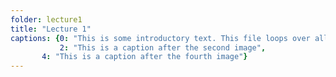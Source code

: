 ```yaml
---
folder: lecture1
title: "Lecture 1"
captions: {0: "This is some introductory text. This file loops over all of the images in the specified folder and displays them. You can also specify captions to go under the images.",
           2: "This is a caption after the second image",
	   4: "This is a caption after the fourth image"}
---
```


